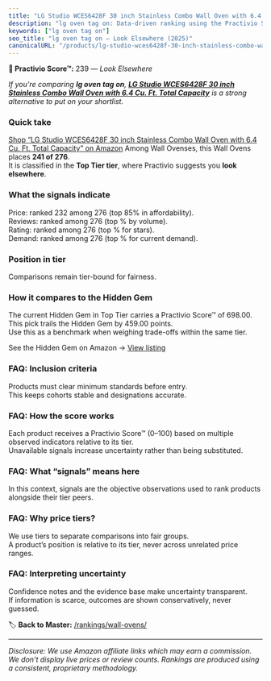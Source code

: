 ```yaml
---
title: "LG Studio WCES6428F 30 inch Stainless Combo Wall Oven with 6.4 Cu. Ft. Total Capacity"
description: "lg oven tag on: Data-driven ranking using the Practivio Score™. Positioned by quality, value, demand, findability, momentum."
keywords: ["lg oven tag on"]
seo_title: "lg oven tag on — Look Elsewhere (2025)"
canonicalURL: "/products/lg-studio-wces6428f-30-inch-stainless-combo-wall-oven-with-64-cu-ft-total-capacity-B0BDMWW2RT/"
---
```


**🚫 Practivio Score™:** 239 — _Look Elsewhere_


*If you're comparing **lg oven tag on**, **[LG Studio WCES6428F 30 inch Stainless Combo Wall Oven with 6.4 Cu. Ft. Total Capacity](https://www.amazon.com/dp/B0BDMWW2RT?tag=practivio-20)** is a strong alternative to put on your shortlist.*
### Quick take
[Shop “LG Studio WCES6428F 30 inch Stainless Combo Wall Oven with 6.4 Cu. Ft. Total Capacity” on Amazon](https://www.amazon.com/dp/B0BDMWW2RT?tag=practivio-20)
Among Wall Ovenses, this Wall Ovens places **241 of 276**.  
It is classified in the **Top Tier tier**, where Practivio suggests you **look elsewhere**.

### What the signals indicate
Price: ranked 232 among 276 (top 85% in affordability).  
Reviews: ranked  among 276 (top % by volume).  
Rating: ranked  among 276 (top % for stars).  
Demand: ranked  among 276 (top % for current demand).

### Position in tier
Comparisons remain tier-bound for fairness.

### How it compares to the Hidden Gem
The current Hidden Gem in Top Tier carries a Practivio Score™ of 698.00.  
This pick trails the Hidden Gem by 459.00 points.  
Use this as a benchmark when weighing trade-offs within the same tier.  

See the Hidden Gem on Amazon → [View listing](https://www.amazon.com/dp/B00N45FU58?tag=practivio-20)

### FAQ: Inclusion criteria
Products must clear minimum standards before entry.  
This keeps cohorts stable and designations accurate.

### FAQ: How the score works
Each product receives a Practivio Score™ (0–100) based on multiple observed indicators relative to its tier.  
Unavailable signals increase uncertainty rather than being substituted.

### FAQ: What “signals” means here
In this context, signals are the objective observations used to rank products alongside their tier peers.

### FAQ: Why price tiers?
We use tiers to separate comparisons into fair groups.  
A product’s position is relative to its tier, never across unrelated price ranges.

### FAQ: Interpreting uncertainty
Confidence notes and the evidence base make uncertainty transparent.  
If information is scarce, outcomes are shown conservatively, never guessed.


🏷️ **Back to Master:** [/rankings/wall-ovens/](/rankings/wall-ovens/)

---
_Disclosure: We use Amazon affiliate links which may earn a commission. We don’t display live prices or review counts. Rankings are produced using a consistent, proprietary methodology._
